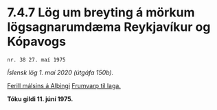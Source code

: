 # 7.4.7 Lög um breyting á mörkum lögsagnarumdæma Reykjavíkur og Kópavogs

`nr. 38 27. maí 1975`

_Íslensk lög 1. maí 2020 (útgáfa 150b)._

[Ferill málsins á Alþingi](https://www.althingi.is/thingstorf/thingmalalistar-eftir-thingum/ferill/?ltg=96&mnr=269)
[Frumvarp til laga.](https://www.althingi.is/altext/96/s/pdf/0553.pdf)

**Tóku gildi 11. júní 1975.**

